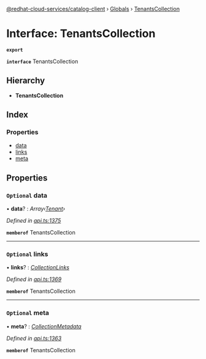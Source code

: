 [@redhat-cloud-services/catalog-client](../README.md) › [Globals](../globals.md) › [TenantsCollection](tenantscollection.md)

# Interface: TenantsCollection

**`export`** 

**`interface`** TenantsCollection

## Hierarchy

* **TenantsCollection**

## Index

### Properties

* [data](tenantscollection.md#optional-data)
* [links](tenantscollection.md#optional-links)
* [meta](tenantscollection.md#optional-meta)

## Properties

### `Optional` data

• **data**? : *Array‹[Tenant](tenant.md)›*

*Defined in [api.ts:1375](https://github.com/RedHatInsights/javascript-clients.gi/blob/master/packages/catalog/api.ts#L1375)*

**`memberof`** TenantsCollection

___

### `Optional` links

• **links**? : *[CollectionLinks](collectionlinks.md)*

*Defined in [api.ts:1369](https://github.com/RedHatInsights/javascript-clients.gi/blob/master/packages/catalog/api.ts#L1369)*

**`memberof`** TenantsCollection

___

### `Optional` meta

• **meta**? : *[CollectionMetadata](collectionmetadata.md)*

*Defined in [api.ts:1363](https://github.com/RedHatInsights/javascript-clients.gi/blob/master/packages/catalog/api.ts#L1363)*

**`memberof`** TenantsCollection
